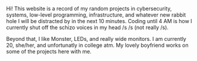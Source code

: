  Hi! This website is a record of my random projects in cybersecurity, systems, low-level programming, infrastructure, and whatever new rabbit hole I will be distracted by in the next 10 minutes. Coding until 4 AM is how I currently shut off the schizo voices in my head /s /s (not really /s). 

Beyond that, I like Monster, LEDs, and really wide monitors. I am currently 20, she/her, and unfortunatly in college atm. My lovely boyfriend works on some of the projects here with me. 
